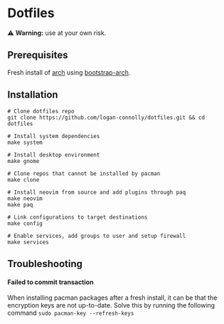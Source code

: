 # Dotfiles

⚠️ **Warning:** use at your own risk.

## Prerequisites

Fresh install of [arch](https://archlinux.org/) using [bootstrap-arch](https://github.com/logan-connolly/bootstrap-arch).

## Installation

```shell
# Clone dotfiles repo
git clone https://github.com/logan-connolly/dotfiles.git && cd dotfiles

# Install system dependencies
make system

# Install desktop environment
make gnome

# Clone repos that cannot be installed by pacman
make clone

# Install neovim from source and add plugins through paq
make neovim
make paq

# Link configurations to target destinations
make config

# Enable services, add groups to user and setup firewall
make services
```

## Troubleshooting

#### Failed to commit transaction

When installing pacman packages after a fresh install, it can be that the encryption keys are not up-to-date. Solve this by running the following command `sudo pacman-key --refresh-keys`
